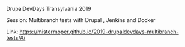 DrupalDevDays Transylvania 2019

Session: Multibranch tests with Drupal , Jenkins and Docker

Link: https://mistermoper.github.io/2019-drupaldevdays-multibranch-tests/#/
